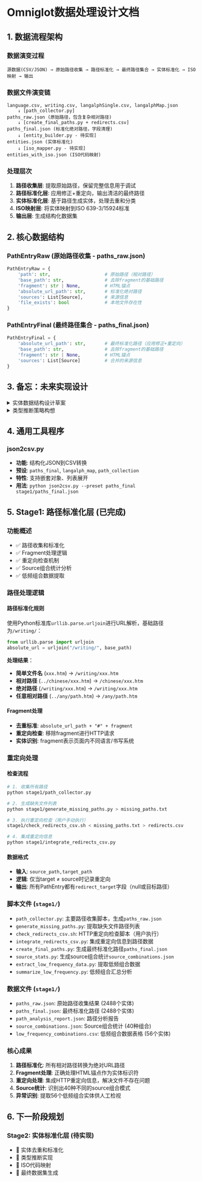 # Omniglot数据处理设计文档

## 1. 数据流程架构

### 数据演变过程
```
源数据(CSV/JSON) → 原始路径收集 → 路径标准化 → 最终路径集合 → 实体标准化 → ISO映射 → 输出
```

### 数据文件演变链
```
language.csv, writing.csv, langalphSingle.csv, langalphMap.json
    ↓ [path_collector.py]
paths_raw.json (原始路径，包含复杂相对路径)
    ↓ [create_final_paths.py + redirects.csv]
paths_final.json (标准化绝对路径，字段清理)
    ↓ [entity_builder.py - 待实现]
entities.json (实体标准化)
    ↓ [iso_mapper.py - 待实现]  
entities_with_iso.json (ISO代码映射)
```

### 处理层次
1. **路径收集层**: 提取原始路径，保留完整信息用于调试
2. **路径标准化层**: 应用修正+重定向，输出清洁的最终路径
3. **实体标准化层**: 基于路径生成实体，处理去重和分类
4. **ISO映射层**: 将实体映射到ISO 639-3/15924标准
5. **输出层**: 生成结构化数据集

## 2. 核心数据结构

### PathEntryRaw (原始路径收集 - paths_raw.json)
```python
PathEntryRaw = {
    'path': str,                    # 原始路径（相对路径）
    'base_path': str,               # 去除fragment的基础路径
    'fragment': str | None,         # HTML锚点
    'absolute_url_path': str,       # 标准化绝对路径
    'sources': List[Source],        # 来源信息
    'file_exists': bool             # 本地文件存在性
}
```

### PathEntryFinal (最终路径集合 - paths_final.json) 
```python
PathEntryFinal = {
    'absolute_url_path': str,       # 最终标准化路径（应用修正+重定向）
    'base_path': str,               # 去除fragment的基础路径
    'fragment': str | None,         # HTML锚点
    'sources': List[Source]         # 合并的来源信息
}
```

## 3. 备忘：未来实现设计
<!-- 以下为Stage2和后续阶段的设计构想，暂未实现 -->

<details>
<summary>实体数据结构设计草案</summary>

```python
Entity = {
    'id': str,                      # 基于绝对路径的唯一标识
    'paths': List[str],             # 所有相关路径
    'labels': List[str],            # 所有显示标签
    'type_hints': List[TypeHint],   # 类型推断证据
    'fragments': List[Fragment]     # 子实体信息
}
```

</details>

<details>
<summary>类型推断策略构想</summary>

推断规则（if-else链）：
```python
if has_language_evidence and has_writing_evidence:
    return DUAL_ROLE
elif has_strong_language_evidence:
    return LANGUAGE
elif has_strong_writing_evidence:
    return WRITING_SYSTEM
elif has_weak_language_evidence:
    return LANGUAGE
else:
    return UNCERTAIN
```

证据来源分类：
- **强证据**: 直接来源分类、ISO代码匹配
- **弱证据**: 文件名模式、目录位置

</details>

## 4. 通用工具程序

### json2csv.py
- **功能**: 结构化JSON到CSV转换
- **预设**: `paths_final`, `langalph_map`, `path_collection`
- **特性**: 支持嵌套对象、列表展开
- **用法**: `python json2csv.py --preset paths_final stage1/paths_final.json`

## 5. Stage1: 路径标准化层 (已完成)

### 功能概述
- ✅ 路径收集和标准化
- ✅ Fragment处理逻辑
- ✅ 重定向检查机制
- ✅ Source组合统计分析
- ✅ 低频组合数据提取

### 路径处理逻辑

#### 路径标准化规则
使用Python标准库`urllib.parse.urljoin`进行URL解析，基础路径为`/writing/`：

```python
from urllib.parse import urljoin
absolute_url = urljoin("/writing/", base_path)
```

**处理结果**：
- **简单文件名** (`xxx.htm`) → `/writing/xxx.htm`
- **相对路径** (`../chinese/xxx.htm`) → `/chinese/xxx.htm`  
- **绝对路径** (`/writing/xxx.htm`) → `/writing/xxx.htm`
- **任意相对路径** (`../any/path.htm`) → `/any/path.htm`

#### Fragment处理
- **去重标准**: `absolute_url_path + "#" + fragment`
- **重定向检查**: 移除fragment进行HTTP请求
- **实体识别**: fragment表示页面内不同语言/书写系统

### 重定向处理

#### 检查流程
```bash
# 1. 收集所有路径
python stage1/path_collector.py

# 2. 生成缺失文件列表
python stage1/generate_missing_paths.py > missing_paths.txt

# 3. 执行重定向检查（用户手动执行）
stage1/check_redirects_csv.sh < missing_paths.txt > redirects.csv

# 4. 集成重定向信息
python stage1/integrate_redirects_csv.py
```

#### 数据格式
- **输入**: `source_path,target_path`
- **逻辑**: 仅当target ≠ source时记录重定向
- **输出**: 所有PathEntry都有`redirect_target`字段（null或目标路径）

### 脚本文件 (`stage1/`)
- `path_collector.py`: 主要路径收集脚本，生成`paths_raw.json`
- `generate_missing_paths.py`: 提取缺失文件路径列表
- `check_redirects_csv.sh`: HTTP重定向检查脚本（用户执行）
- `integrate_redirects_csv.py`: 集成重定向信息到路径数据
- `create_final_paths.py`: 生成最终标准化路径`paths_final.json`
- `source_stats.py`: 生成source组合统计`source_combinations.json`
- `extract_low_frequency_data.py`: 提取低频组合数据
- `summarize_low_frequency.py`: 低频组合汇总分析

### 数据文件 (`stage1/`)
- `paths_raw.json`: 原始路径收集结果 (2488个实体)
- `paths_final.json`: 最终标准化路径 (2488个实体)
- `path_analysis_report.json`: 路径分析报告
- `source_combinations.json`: Source组合统计 (40种组合)
- `low_frequency_combinations.csv`: 低频组合数据表格 (56个实体)

### 核心成果
1. **路径标准化**: 所有相对路径转换为绝对URL路径
2. **Fragment处理**: 正确处理HTML锚点作为实体标识符
3. **重定向处理**: 集成HTTP重定向信息，解决文件不存在问题
4. **Source统计**: 识别出40种不同的source组合模式
5. **异常识别**: 提取56个低频组合实体供人工检视

## 6. 下一阶段规划

### Stage2: 实体标准化层 (待实现)
- 🔄 实体去重和标准化
- 🔄 类型推断实现
- 🔄 ISO代码映射
- 🔄 最终数据集生成
